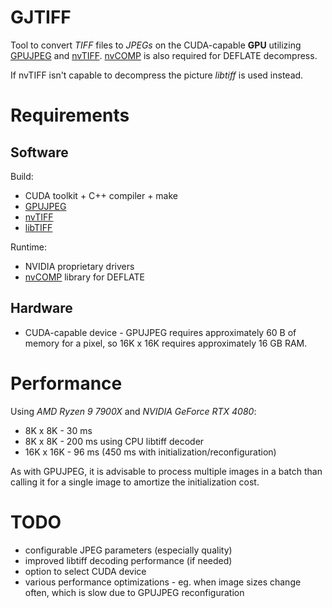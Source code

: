 # GJTIFF

Tool to convert _TIFF_ files to _JPEGs_ on the CUDA-capable **GPU**
utilizing [GPUJPEG](https://github.com/CESNET/GPUJPEG) and
[nvTIFF](https://developer.nvidia.com/nvtiff-downloads).
[nvCOMP](https://developer.nvidia.com/nvcomp) is also required for
DEFLATE decompress.

If nvTIFF isn't capable to decompress the picture _libtiff_ is used
instead.

# Requirements

## Software

Build:

- CUDA toolkit + C++ compiler + make
- [GPUJPEG](https://github.com/CESNET/GPUJPEG)
- [nvTIFF](https://developer.nvidia.com/nvtiff-downloads)
- [libTIFF](https://libtiff.gitlab.io/libtiff)

Runtime:

- NVIDIA proprietary drivers
- [nvCOMP](https://developer.nvidia.com/nvcomp-download) library for DEFLATE

## Hardware

- CUDA-capable device - GPUJPEG requires approximately 60 B of memory for a
pixel, so 16K x 16K requires approximately 16 GB RAM.

# Performance

Using _AMD Ryzen 9 7900X_ and _NVIDIA GeForce RTX 4080_:

- 8K x 8K - 30 ms
- 8K x 8K - 200 ms using CPU libtiff decoder
- 16K x 16K - 96 ms (450 ms with initialization/reconfiguration)

As with GPUJPEG, it is advisable to process multiple images in a batch
than calling it for a single image to amortize the initialization cost.

# TODO

- configurable JPEG parameters (especially quality)
- improved libtiff decoding performance (if needed)
- option to select CUDA device
- various performance optimizations - eg. when image sizes change
often, which is slow due to GPUJPEG reconfiguration
